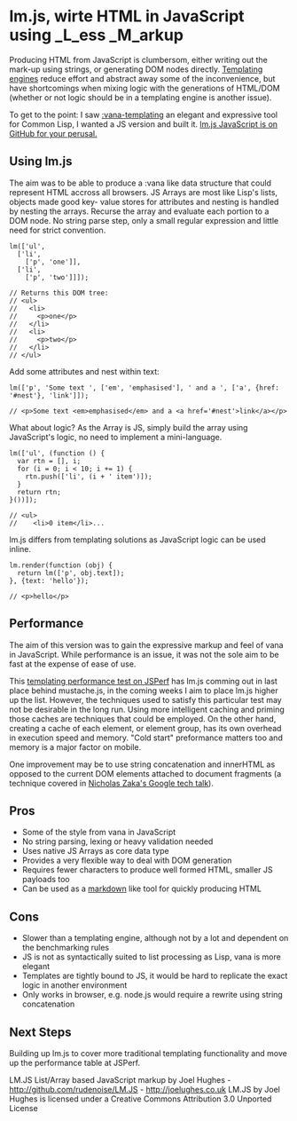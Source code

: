 lm.js, wirte HTML in JavaScript using _L_ess _M_arkup
=====================================================

Producing HTML from JavaScript is clumbersom, either writing out the mark-up
using strings, or generating DOM nodes directly. [Templating engines][1]
reduce effort and abstract away some of the inconvenience, but have
shortcomings when mixing logic with the generations of HTML/DOM (whether or
not logic should be in a templating engine is another issue).

To get to the point: I saw [:vana-templating][2] an elegant and expressive
tool for Common Lisp, I wanted a JS version and built it. [lm.js JavaScript is
on GitHub for your perusal.][3]

Using lm.js
-----------

The aim was to be able to produce a :vana like data structure that could
represent HTML accross all browsers. JS Arrays are most like Lisp's lists, objects made good key-
value stores for attributes and nesting is handled by nesting the arrays.
Recurse the array and evaluate each portion to a DOM node. No string parse
step, only a small regular expression and little need for strict convention.

    
    lm(['ul',
      ['li',
        ['p', 'one']],
      ['li',
        ['p', 'two']]]);
    
    // Returns this DOM tree:
    // <ul>
    //   <li>
    //     <p>one</p>
    //   </li>
    //   <li>
    //     <p>two</p>
    //   </li>
    // </ul>

Add some attributes and nest within text:

    
    lm(['p', 'Some text ', ['em', 'emphasised'], ' and a ', ['a', {href: '#nest'}, 'link']]);
    
    // <p>Some text <em>emphasised</em> and a <a href='#nest'>link</a></p>

What about logic? As the Array is JS, simply build the array using
JavaScript's logic, no need to implement a mini-language.

    
    lm(['ul', (function () {
      var rtn = [], i;
      for (i = 0; i < 10; i += 1) {
        rtn.push(['li', (i + ' item')]);
      }
      return rtn;
    }())]);
    
    // <ul>
    //    <li>0 item</li>...

lm.js differs from templating solutions as JavaScript logic can be used
inline.

    
    lm.render(function (obj) {
      return lm(['p', obj.text]);
    }, {text: 'hello'});
    
    // <p>hello</p>

Performance
-----------

The aim of this version was to gain the expressive markup and feel of vana in
JavaScript. While performance is an issue, it was not the sole aim to be fast
at the expense of ease of use.

This [templating performance test on JSPerf][4] has lm.js comming out in last
place behind mustache.js, in the coming weeks I aim to place lm.js higher up
the list. However, the techniques used to satisfy this particular test may not
be desirable in the long run. Using more intelligent caching and priming those
caches are techniques that could be employed. On the other hand, creating a
cache of each element, or element group, has its own overhead in execution
speed and memory. "Cold start" preformance matters too and memory is a major
factor on mobile.

One improvement may be to use string concatenation and innerHTML as opposed to
the current DOM elements attached to document fragments (a technique covered
in [Nicholas Zaka's Google tech talk][5]).

Pros
----

  * Some of the style from vana in JavaScript
  * No string parsing, lexing or heavy validation needed
  * Uses native JS Arrays as core data type
  * Provides a very flexible way to deal with DOM generation
  * Requires fewer characters to produce well formed HTML, smaller JS payloads too
  * Can be used as a [markdown][6] like tool for quickly producing HTML

Cons
----

  * Slower than a templating engine, although not by a lot and dependent on the benchmarking rules
  * JS is not as syntactically suited to list processing as Lisp, vana is more elegant
  * Templates are tightly bound to JS, it would be hard to replicate the exact logic in another environment
  * Only works in browser, e.g. node.js would require a rewrite using string concatenation

Next Steps
----------

Building up lm.js to cover more traditional templating functionality and move
up the performance table at JSPerf.

LM.JS List/Array based JavaScript markup by Joel Hughes - http://github.com/rudenoise/LM.JS - http://joelughes.co.uk
LM.JS by Joel Hughes is licensed under a Creative Commons Attribution 3.0 Unported License

   [1]: http://www.delicious.com/rudenoise/template
   [2]: http://trapm.com/vana-templating-an-utterly-sensible-templatin
   [3]: https://github.com/rudenoise/LM.JS 
   [4]: http://jsperf.com/dom-vs-innerhtml-based-templating/130
   [5]: http://www.youtube.com/watch?v=mHtdZgou0qU
   [6]: http://daringfireball.net/projects/markdown/

